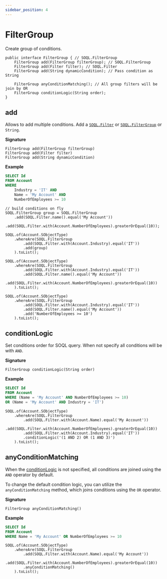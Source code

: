 ```yaml
---
sidebar_position: 4
---
```


# FilterGroup

Create group of conditions.

```apex
public interface FilterGroup { // SOQL.FilterGroup
    FilterGroup add(FilterGroup filterGroup); // SOQL.FilterGroup
    FilterGroup add(Filter filter); // SOQL.Filter
    FilterGroup add(String dynamicCondition); // Pass condition as String

    FilterGroup anyConditionMatching(); // All group filters will be join by OR
    FilterGroup conditionLogic(String order);
}
```

## add

Allows to add multiple conditions.
Add a [`SOQL.Filter`](soql-filter.md) or [`SOQL.FilterGroup`](soql-filters-group.md) or `String`.

**Signature**

```apex
FilterGroup add(FilterGroup filterGroup)
FilterGroup add(Filter filter)
FilterGroup add(String dynamicCondition)
```

**Example**

```sql
SELECT Id
FROM Account
WHERE
    Industry = 'IT' AND
    Name = 'My Account' AND
    NumberOfEmployees >= 10
```

```apex
// build conditions on fly
SOQL.FilterGroup group = SOQL.FilterGroup
    .add(SOQL.Filter.name().equal('My Account'))
    .add(SOQL.Filter.with(Account.NumberOfEmployees).greaterOrEqual(10));

SOQL.of(Account.SObjectType)
    .whereAre(SOQL.FilterGroup
        .add(SOQL.Filter.with(Account.Industry).equal('IT'))
        .add(group)
    ).toList();
```

```apex
SOQL.of(Account.SObjectType)
    .whereAre(SOQL.FilterGroup
        .add(SOQL.Filter.with(Account.Industry).equal('IT'))
        .add(SOQL.Filter.name().equal('My Account'))
        .add(SOQL.Filter.with(Account.NumberOfEmployees).greaterOrEqual(10))
    ).toList();
```

```apex
SOQL.of(Account.SObjectType)
    .whereAre(SOQL.FilterGroup
        .add(SOQL.Filter.with(Account.Industry).equal('IT'))
        .add(SOQL.Filter.name().equal('My Account'))
        .add('NumberOfEmployees >= 10')
    ).toList();
```

## conditionLogic

Set conditions order for SOQL query.
When not specify all conditions will be with `AND`.

**Signature**

```apex
FilterGroup conditionLogic(String order)
```

**Example**

```sql
SELECT Id
FROM Account
WHERE (Name = 'My Account' AND NumberOfEmployees >= 10)
OR (Name = 'My Account' AND Industry = 'IT')
```
```apex
SOQL.of(Account.SObjectType)
    .whereAre(SOQL.FilterGroup
        .add(SOQL.Filter.with(Account.Name).equal('My Account'))
        .add(SOQL.Filter.with(Account.NumberOfEmployees).greaterOrEqual(10))
        .add(SOQL.Filter.with(Account.Industry).equal('IT'))
        .conditionLogic('(1 AND 2) OR (1 AND 3)')
    ).toList();
```

## anyConditionMatching

When the [conditionLogic](#anyconditionmatching) is not specified, all conditions are joined using the `AND` operator by default.

To change the default condition logic, you can utilize the `anyConditionMatching` method, which joins conditions using the `OR` operator.

**Signature**

```apex
FilterGroup anyConditionMatching()
```

**Example**

```sql
SELECT Id
FROM Account
WHERE Name = 'My Account' OR NumberOfEmployees >= 10
```

```apex
SOQL.of(Account.SObjectType)
    .whereAre(SOQL.FilterGroup
        .add(SOQL.Filter.with(Account.Name).equal('My Account'))
        .add(SOQL.Filter.with(Account.NumberOfEmployees).greaterOrEqual(10))
        .anyConditionMatching()
    ).toList();
```
